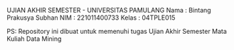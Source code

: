 UJIAN AKHIR SEMESTER -  UNIVERSITAS PAMULANG
Nama  : Bintang Prakusya Subhan
NIM   : 221011400733
Kelas  : 04TPLE015

PS: Repository ini dibuat untuk memenuhi tugas Ujian Akhir Semester Mata Kuliah Data Mining
